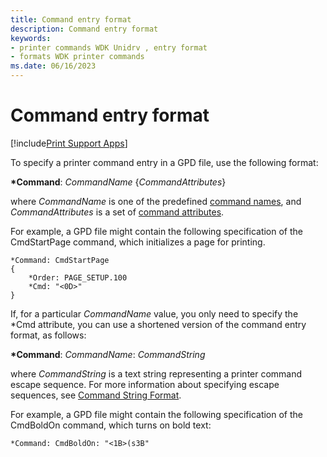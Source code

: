 ```yaml
---
title: Command entry format
description: Command entry format
keywords:
- printer commands WDK Unidrv , entry format
- formats WDK printer commands
ms.date: 06/16/2023
---
```


# Command entry format

[!include[Print Support Apps](../includes/print-support-apps.md)]

To specify a printer command entry in a GPD file, use the following format:

**\*Command**: *CommandName* {*CommandAttributes*}

where *CommandName* is one of the predefined [command names](command-names.md), and *CommandAttributes* is a set of [command attributes](command-attributes.md).

For example, a GPD file might contain the following specification of the CmdStartPage command, which initializes a page for printing.

```GPD
*Command: CmdStartPage
{
    *Order: PAGE_SETUP.100
    *Cmd: "<0D>"
}
```

If, for a particular *CommandName* value, you only need to specify the \*Cmd attribute, you can use a shortened version of the command entry format, as follows:

**\*Command**: *CommandName*: *CommandString*

where *CommandString* is a text string representing a printer command escape sequence. For more information about specifying escape sequences, see [Command String Format](command-string-format.md).

For example, a GPD file might contain the following specification of the CmdBoldOn command, which turns on bold text:

```GPD
*Command: CmdBoldOn: "<1B>(s3B"
```
